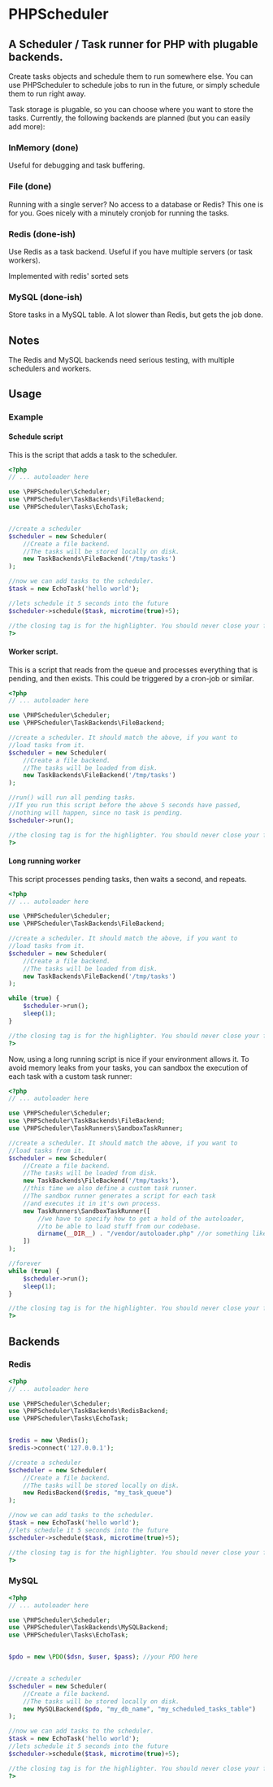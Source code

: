 PHPScheduler
============

A Scheduler / Task runner for PHP with plugable backends.
------------


Create tasks objects and schedule them to run somewhere else.
You can use PHPScheduler to schedule jobs to run in the future, or simply
schedule them to run right away.


Task storage is plugable, so you can choose where you want to store the tasks.
Currently, the following backends are planned (but you can easily add more):

### InMemory (done)
Useful for debugging and task buffering.

### File (done)
Running with a single server? No access to a database or Redis?
This one is for you. Goes nicely with a minutely cronjob for running the tasks.

### Redis (done-ish)
Use Redis as a task backend.
Useful if you have multiple servers (or task workers).

Implemented with redis' sorted sets

### MySQL (done-ish)
Store tasks in a MySQL table.
A lot slower than Redis, but gets the job done.


Notes
-----------

The Redis and MySQL backends need serious testing, with multiple
schedulers and workers.




Usage
------------

### Example

#### Schedule script

This is the script that adds a task to the scheduler.

```php
<?php
// ... autoloader here

use \PHPScheduler\Scheduler;
use \PHPScheduler\TaskBackends\FileBackend;
use \PHPScheduler\Tasks\EchoTask;


//create a scheduler
$scheduler = new Scheduler(
    //Create a file backend.
    //The tasks will be stored locally on disk.
    new TaskBackends\FileBackend('/tmp/tasks')
);

//now we can add tasks to the scheduler.
$task = new EchoTask('hello world');

//lets schedule it 5 seconds into the future
$scheduler->schedule($task, microtime(true)+5);

//the closing tag is for the highlighter. You should never close your files.
?>
```

#### Worker script.

This is a script that reads from the queue and processes everything that is
pending, and then exists.
This could be triggered by a cron-job or similar.

```php
<?php
// ... autoloader here

use \PHPScheduler\Scheduler;
use \PHPScheduler\TaskBackends\FileBackend;

//create a scheduler. It should match the above, if you want to
//load tasks from it.
$scheduler = new Scheduler(
    //Create a file backend.
    //The tasks will be loaded from disk.
    new TaskBackends\FileBackend('/tmp/tasks')
);

//run() will run all pending tasks.
//If you run this script before the above 5 seconds have passed,
//nothing will happen, since no task is pending.
$scheduler->run();

//the closing tag is for the highlighter. You should never close your files.
?>
```


#### Long running worker

This script processes pending tasks, then waits a second, and repeats.

```php
<?php
// ... autoloader here

use \PHPScheduler\Scheduler;
use \PHPScheduler\TaskBackends\FileBackend;

//create a scheduler. It should match the above, if you want to
//load tasks from it.
$scheduler = new Scheduler(
    //Create a file backend.
    //The tasks will be loaded from disk.
    new TaskBackends\FileBackend('/tmp/tasks')
);

while (true) {
    $scheduler->run();
    sleep(1);
}

//the closing tag is for the highlighter. You should never close your files.
?>
```

Now, using a long running script is nice if your environment allows it.
To avoid memory leaks from your tasks, you can sandbox the execution of
each task with a custom task runner:

```php
<?php
// ... autoloader here

use \PHPScheduler\Scheduler;
use \PHPScheduler\TaskBackends\FileBackend;
use \PHPScheduler\TaskRunners\SandboxTaskRunner;

//create a scheduler. It should match the above, if you want to
//load tasks from it.
$scheduler = new Scheduler(
    //Create a file backend.
    //The tasks will be loaded from disk.
    new TaskBackends\FileBackend('/tmp/tasks'),
    //this time we also define a custom task runner.
    //The sandbox runner generates a script for each task
    //and executes it in it's own process.
    new TaskRunners\SandboxTaskRunner([
        //we have to specify how to get a hold of the autoloader,
        //to be able to load stuff from our codebase.
        dirname(__DIR__) . "/vendor/autoloader.php" //or something like this
    ])
);

//forever
while (true) {
    $scheduler->run();
    sleep(1);
}

//the closing tag is for the highlighter. You should never close your files.
?>
```



Backends
-----------

### Redis
```php
<?php
// ... autoloader here

use \PHPScheduler\Scheduler;
use \PHPScheduler\TaskBackends\RedisBackend;
use \PHPScheduler\Tasks\EchoTask;


$redis = new \Redis();
$redis->connect('127.0.0.1');

//create a scheduler
$scheduler = new Scheduler(
    //Create a file backend.
    //The tasks will be stored locally on disk.
    new RedisBackend($redis, "my_task_queue")
);

//now we can add tasks to the scheduler.
$task = new EchoTask('hello world');
//lets schedule it 5 seconds into the future
$scheduler->schedule($task, microtime(true)+5);

//the closing tag is for the highlighter. You should never close your files.
?>
```


### MySQL
```php
<?php
// ... autoloader here

use \PHPScheduler\Scheduler;
use \PHPScheduler\TaskBackends\MySQLBackend;
use \PHPScheduler\Tasks\EchoTask;


$pdo = new \PDO($dsn, $user, $pass); //your PDO here


//create a scheduler
$scheduler = new Scheduler(
    //Create a file backend.
    //The tasks will be stored locally on disk.
    new MySQLBackend($pdo, "my_db_name", "my_scheduled_tasks_table")
);

//now we can add tasks to the scheduler.
$task = new EchoTask('hello world');
//lets schedule it 5 seconds into the future
$scheduler->schedule($task, microtime(true)+5);

//the closing tag is for the highlighter. You should never close your files.
?>
```

